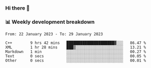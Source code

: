 ### Hi there 👋

### 📊 Weekly development breakdown
<!--START_SECTION:waka-->

```text
From: 22 January 2023 - To: 29 January 2023

C++        9 hrs 42 mins   █████████████████████▓░░░   86.47 %
XML        1 hr 28 mins    ███▒░░░░░░░░░░░░░░░░░░░░░   13.21 %
Markdown   1 min           ░░░░░░░░░░░░░░░░░░░░░░░░░   00.27 %
Text       0 secs          ░░░░░░░░░░░░░░░░░░░░░░░░░   00.05 %
Other      0 secs          ░░░░░░░░░░░░░░░░░░░░░░░░░   00.01 %
```

<!--END_SECTION:waka-->
